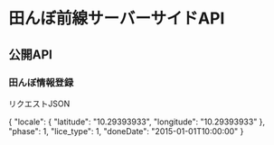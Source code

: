 # 田んぼ前線サーバーサイドAPI

## 公開API

### 田んぼ情報登録
リクエストJSON

{
"locale": {
"latitude": "10.29393933",
"longitude": "10.29393933"
},
"phase": 1,
"lice_type": 1,
"doneDate": "2015-01-01T10:00:00"
}
